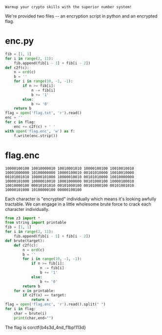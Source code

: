 ```text
Warmup your crypto skills with the superior number system!
```

We're provided two files -- an encryption script in python and an encrypted flag. 

# enc.py
```python
fib = [1, 1]
for i in range(2, 11):
    fib.append(fib[i - 1] + fib[i - 2])
def c2f(c):
    n = ord(c)
    b = ''
    for i in range(10, -1, -1):
        if n >= fib[i]:
            n -= fib[i]
            b += '1'
        else:
            b += '0'
    return b
flag = open('flag.txt', 'r').read()
enc = ''
for c in flag:
    enc += c2f(c) + ' '
with open('flag.enc', 'w') as f:
    f.write(enc.strip())
```
# flag.enc
```text
10000100100 10010000010 10010001010 10000100100 10010010010 10001000000 10100000000 10000100010 00101010000 10010010000 00101001010 10000101000 10000010010 00101010000 10010000000 10000101000 10000010010 10001000000 00101000100 10000100010 10010000100 00010101010 00101000100 00101000100 00101001010 10000101000 10100000100 00000100100
```

Each character is "encrypted" individually which means it's looking awfully tractable. We can engage in a little wholesome brute force to crack each character individually. 

```python
from z3 import *
from string import printable
fib = [1, 1]
for i in range(2, 11):
    fib.append(fib[i - 1] + fib[i - 2])
def brute(target):
    def c2f(c):
        n = ord(c)
        b = ''
        for i in range(10, -1, -1):
            if n >= fib[i]:
                n -= fib[i]
                b += '1'
            else:
                b += '0'
        return b
    for x in printable:
        if c2f(x) == target:
            return x
flag = open('flag.enc', 'r').read().split(" ")
for i in flag:
    char = brute(i)
    print(char,end="")
```
The flag is corctf{b4s3d_4nd_f1bp!113d}